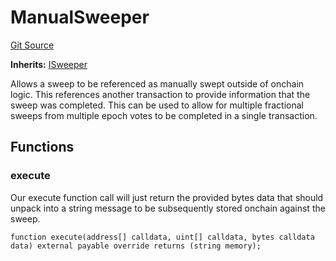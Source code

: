 # ManualSweeper
[Git Source](https://github.com/FloorDAO/floor-v2/blob/fce0c6edadd90eef36eb24d13cfb5b386eeb9d00/src/contracts/sweepers/Manual.sol)

**Inherits:**
[ISweeper](/src/interfaces/actions/Sweeper.sol/contract.ISweeper.md)

Allows a sweep to be referenced as manually swept outside of onchain logic. This references
another transaction to provide information that the sweep was completed.
This can be used to allow for multiple fractional sweeps from multiple epoch votes to be
completed in a single transaction.


## Functions
### execute

Our execute function call will just return the provided bytes data that should unpack
into a string message to be subsequently stored onchain against the sweep.


```solidity
function execute(address[] calldata, uint[] calldata, bytes calldata data) external payable override returns (string memory);
```

